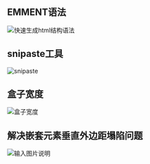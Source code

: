 ## EMMENT语法
![快速生成html结构语法](/imgs/2023-01-29/0Q6veYoON202wX4n.png)

## snipaste工具
![snipaste](/imgs/2023-02-07/kChDNtJduwd4bg4e.png)

## 盒子宽度
![盒子宽度  ](/imgs/2023-02-09/ahrAzHDZS1BFPcvJ.png)

## 解决嵌套元素垂直外边距塌陷问题
![输入图片说明](/imgs/2023-02-14/YgthyPLf8o5XWExd.png)
<!--stackedit_data:
eyJoaXN0b3J5IjpbMTc3MDQzNDYxMCwxODg0MTQ3NzU5LDgwMj
UyNDMzNSwtMTY0MjA1NjU0NCwtMjA1MTY1NDIzMCwtNTY1OTE0
NTM2LDEyODUyMTE3NTIsOTgxNzkxMjgsMTI1OTUzNjc1XX0=
-->